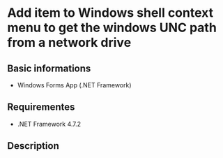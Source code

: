 # Add item to Windows shell context menu to get the windows UNC path from a network drive

## Basic informations
- Windows Forms App (.NET Framework)

## Requirementes 
- .NET Framework 4.7.2


## Description
